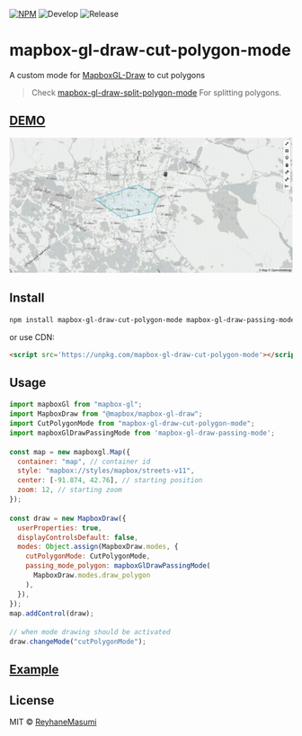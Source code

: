 [![NPM](https://img.shields.io/npm/v/mapbox-gl-draw-cut-polygon-mode.svg)](https://www.npmjs.com/package/mapbox-gl-draw-cut-polygon-mode)
![Develop](https://github.com/reyhanemasumi/mapbox-gl-draw-cut-polygon-mode/workflows/Develop/badge.svg)
![Release](https://github.com/reyhanemasumi/mapbox-gl-draw-cut-polygon-mode/workflows/Release/badge.svg)

# mapbox-gl-draw-cut-polygon-mode

A custom mode for [MapboxGL-Draw](https://github.com/mapbox/mapbox-gl-draw) to cut polygons
> Check [mapbox-gl-draw-split-polygon-mode](https://github.com/ReyhaneMasumi/mapbox-gl-draw-split-polygon-mode) For splitting polygons.

## [DEMO](https://reyhanemasumi.github.io/mapbox-gl-draw-cut-polygon-mode/)

![A Gif showing demo usage](demo/public/demo.gif)

## Install

```bash
npm install mapbox-gl-draw-cut-polygon-mode mapbox-gl-draw-passing-mode
```
or use CDN:

```html
<script src='https://unpkg.com/mapbox-gl-draw-cut-polygon-mode'></script>
```

## Usage

```js
import mapboxGl from "mapbox-gl";
import MapboxDraw from "@mapbox/mapbox-gl-draw";
import CutPolygonMode from "mapbox-gl-draw-cut-polygon-mode";
import mapboxGlDrawPassingMode from 'mapbox-gl-draw-passing-mode';

const map = new mapboxgl.Map({
  container: "map", // container id
  style: "mapbox://styles/mapbox/streets-v11",
  center: [-91.874, 42.76], // starting position
  zoom: 12, // starting zoom
});

const draw = new MapboxDraw({
  userProperties: true,
  displayControlsDefault: false,
  modes: Object.assign(MapboxDraw.modes, {
    cutPolygonMode: CutPolygonMode,
    passing_mode_polygon: mapboxGlDrawPassingMode(
      MapboxDraw.modes.draw_polygon
    ),
  }),
});
map.addControl(draw);

// when mode drawing should be activated
draw.changeMode("cutPolygonMode");
```

## [Example](https://github.com/ReyhaneMasumi/mapbox-gl-draw-cut-polygon-mode/blob/main/demo/src/App.js)

## License

MIT © [ReyhaneMasumi](LICENSE)
